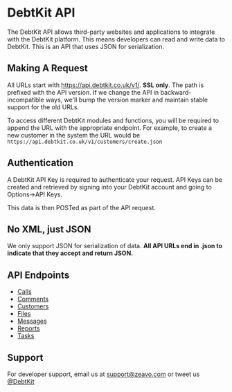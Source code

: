 DebtKit API
=======

The DebtKit API allows third-party websites and applications to integrate with the DebtKit platform. This means developers can read and write data to DebtKit. This is an API that uses JSON for serialization.

## Making A Request ##

All URLs start with https://api.debtkit.co.uk/v1/. **SSL only**. The path is prefixed with the API version. If we change the API in backward-incompatible ways, we'll bump the version marker and maintain stable support for the old URLs.

To access different DebtKit modules and functions, you will be required to append the URL with the appropriate endpoint. For example, to create a new customer in the system the URL would be `https://api.debtkit.co.uk/v1/customers/create.json`

## Authentication ##

A DebtKit API Key is required to authenticate your request. API Keys can be created and retrieved by signing into your DebtKit account and going to Options->API Keys. 

This data is then POSTed as part of the API request.

## No XML, just JSON ##

We only support JSON for serialization of data. **All API URLs end in .json to indicate that they accept and return JSON.**

## API Endpoints ##

* [Calls](https://github.com/zeavouk/DebtKit-API/tree/master/calls)
* [Comments](https://github.com/zeavouk/DebtKit-API/tree/master/comments)
* [Customers](https://github.com/zeavouk/DebtKit-API/tree/master/customers)
* [Files](https://github.com/zeavouk/DebtKit-API/tree/master/files)
* [Messages](https://github.com/zeavouk/DebtKit-API/tree/master/messages)
* [Reports](https://github.com/zeavouk/DebtKit-API/tree/master/reports)
* [Tasks](https://github.com/zeavouk/DebtKit-API/tree/master/tasks)

## Support ##

For developer support, email us at [support@zeavo.com](mailto:support@zeavo.com) or tweet us [@DebtKit](https://twitter.com/DebtKit)

